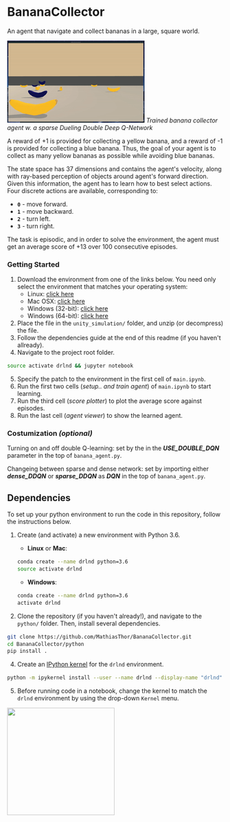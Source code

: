 [//]: # (Image References)

[image1]: https://github.com/MathiasThor/BananaCollector/blob/master/data/sparse_network.gif "Trained Agent"

# BananaCollector
An agent that navigate and collect bananas in a large, square world.

![Trained Agent][image1]
*Trained banana collector agent w. a sparse Dueling Double Deep Q-Network*

A reward of +1 is provided for collecting a yellow banana, and a reward of -1 is provided for collecting a blue banana.  Thus, the goal of your agent is to collect as many yellow bananas as possible while avoiding blue bananas.  

The state space has 37 dimensions and contains the agent's velocity, along with ray-based perception of objects around agent's forward direction.  Given this information, the agent has to learn how to best select actions.  Four discrete actions are available, corresponding to:
- **`0`** - move forward.
- **`1`** - move backward.
- **`2`** - turn left.
- **`3`** - turn right.

The task is episodic, and in order to solve the environment, the agent must get an average score of +13 over 100 consecutive episodes.

### Getting Started
1. Download the environment from one of the links below.  You need only select the environment that matches your operating system:
    - Linux: [click here](https://s3-us-west-1.amazonaws.com/udacity-drlnd/P1/Banana/Banana_Linux.zip)
    - Mac OSX: [click here](https://s3-us-west-1.amazonaws.com/udacity-drlnd/P1/Banana/Banana.app.zip)
    - Windows (32-bit): [click here](https://s3-us-west-1.amazonaws.com/udacity-drlnd/P1/Banana/Banana_Windows_x86.zip)
    - Windows (64-bit): [click here](https://s3-us-west-1.amazonaws.com/udacity-drlnd/P1/Banana/Banana_Windows_x86_64.zip)
2. Place the file in the `unity_simulation/` folder, and unzip (or decompress) the file. 
3. Follow the dependencies guide at the end of this readme (if you haven't allready).
4. Navigate to the project root folder.
```bash
source activate drlnd && jupyter notebook
```
5. Specify the patch to the environment in the first cell of `main.ipynb`.
6. Run the first two cells (*setup.. and train agent*) of `main.ipynb` to start learning.
7. Run the third cell (*score plotter*) to plot the average score against episodes.
8. Run the last cell (*agent viewer*) to show the learned agent.

### Costumization *(optional)*
Turning on and off double Q-learning: set by the in the ***USE_DOUBLE_DQN*** parameter in the top of `banana_agent.py`.

Changeing between sparse and dense network: set by importing either ***dense_DDQN*** or  ***sparse_DDQN*** as  ***DQN*** in the top of  `banana_agent.py`.

## Dependencies

To set up your python environment to run the code in this repository, follow the instructions below.

1. Create (and activate) a new environment with Python 3.6.

	- __Linux__ or __Mac__: 
	```bash
	conda create --name drlnd python=3.6
	source activate drlnd
	```
	- __Windows__: 
	```bash
	conda create --name drlnd python=3.6 
	activate drlnd
	```
	
3. Clone the repository (if you haven't already!), and navigate to the `python/` folder.  Then, install several dependencies.
```bash
git clone https://github.com/MathiasThor/BananaCollector.git
cd BananaCollector/python
pip install .
```

4. Create an [IPython kernel](http://ipython.readthedocs.io/en/stable/install/kernel_install.html) for the `drlnd` environment.  
```bash
python -m ipykernel install --user --name drlnd --display-name "drlnd"
```

5. Before running code in a notebook, change the kernel to match the `drlnd` environment by using the drop-down `Kernel` menu. 


<img src="https://sdk.bitmoji.com/render/panel/e0c28536-e37d-43ff-8a21-2573e0487440-40e9e618-8474-4dc8-a352-f04ad07936f3-v1.png?transparent=1&palette=1 " width="250" height="250">

